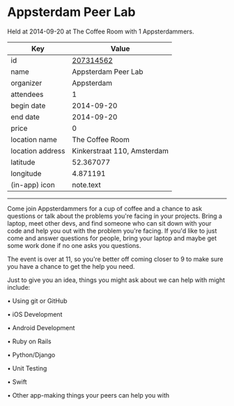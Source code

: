 # Appsterdam Peer Lab
Held at 2014-09-20 at The Coffee Room with 1 Appsterdammers.
        
|Key|Value
|---|---|
|id|[207314562](https://www.meetup.com/appsterdam/events/207314562/)|
|name|Appsterdam Peer Lab|
|organizer|Appsterdam|
|attendees|1|
|begin date|2014-09-20|
|end date|2014-09-20|
|price|0|
|location name|The Coffee Room|
|location address|Kinkerstraat 110, Amsterdam|
|latitude|52.367077|
|longitude|4.871191|
|(in-app) icon|note.text|

---

Come join Appsterdammers for a cup of coffee and a chance to ask questions or talk about the problems you're facing in your projects. Bring a laptop, meet other devs, and find someone who can sit down with your code and help you out with the problem you're facing. If you'd like to just come and answer questions for people, bring your laptop and maybe get some work done if no one asks you questions.

The event is over at 11, so you're better off coming closer to 9 to make sure you have a chance to get the help you need.

Just to give you an idea, things you might ask about we can help with might include:

• Using git or GitHub

• iOS Development

• Android Development

• Ruby on Rails

• Python/Django

• Unit Testing

• Swift

• Other app-making things your peers can help you with



